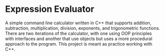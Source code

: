 # Expression Evaluator
A simple command line calculator written in C++ that supports addition, subtraction, multiplication, division, exponents, and trigonometric functions.
There are two iterations of the calculator, with one using OOP principles with interfaces and another that use objects but uses a more procedural approach to the program. This project is meant as practice working with C++.